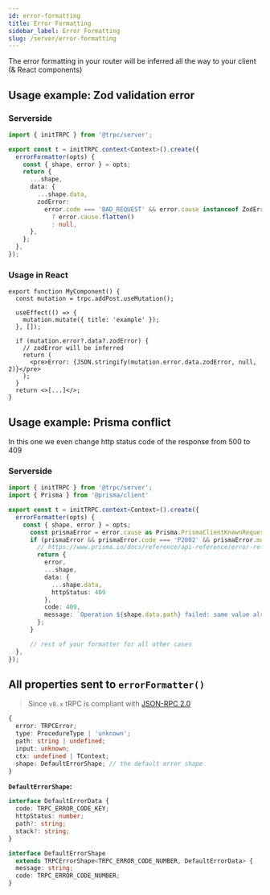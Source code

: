 ```yaml
---
id: error-formatting
title: Error Formatting
sidebar_label: Error Formatting
slug: /server/error-formatting
---
```


The error formatting in your router will be inferred all the way to your client (&&nbsp;React&nbsp;components)

## Usage example: Zod validation error

### Serverside

```ts title='server.ts'
import { initTRPC } from '@trpc/server';

export const t = initTRPC.context<Context>().create({
  errorFormatter(opts) {
    const { shape, error } = opts;
    return {
      ...shape,
      data: {
        ...shape.data,
        zodError:
          error.code === 'BAD_REQUEST' && error.cause instanceof ZodError
            ? error.cause.flatten()
            : null,
      },
    };
  },
});
```

### Usage in React

```tsx title='components/MyComponent.tsx'
export function MyComponent() {
  const mutation = trpc.addPost.useMutation();

  useEffect(() => {
    mutation.mutate({ title: 'example' });
  }, []);

  if (mutation.error?.data?.zodError) {
    // zodError will be inferred
    return (
      <pre>Error: {JSON.stringify(mutation.error.data.zodError, null, 2)}</pre>
    );
  }
  return <>[...]</>;
}
```

## Usage example: Prisma conflict

In this one we even change http status code of the response from 500 to 409

### Serverside

```ts title='server.ts'
import { initTRPC } from '@trpc/server';
import { Prisma } from '@prisma/client'

export const t = initTRPC.context<Context>().create({
  errorFormatter(opts) {
    const { shape, error } = opts;
      const prismaError = error.cause as Prisma.PrismaClientKnownRequestError;
      if (prismaError && prismaError.code === 'P2002' && prismaError.meta) {
        // https://www.prisma.io/docs/reference/api-reference/error-reference#p2002
        return {
          error,
          ...shape,
          data: {
            ...shape.data,
            httpStatus: 409
          },
          code: 409,
          message: `Operation ${shape.data.path} failed: same value already exists for field "${prismaError.meta.target}"`
        };
      }

      // rest of your formatter for all other cases
  },
});
```


## All properties sent to `errorFormatter()`

> Since `v8.x` tRPC is compliant with [JSON-RPC 2.0](https://www.jsonrpc.org/specification)

```ts
{
  error: TRPCError;
  type: ProcedureType | 'unknown';
  path: string | undefined;
  input: unknown;
  ctx: undefined | TContext;
  shape: DefaultErrorShape; // the default error shape
}
```

**`DefaultErrorShape`:**

```ts
interface DefaultErrorData {
  code: TRPC_ERROR_CODE_KEY;
  httpStatus: number;
  path?: string;
  stack?: string;
}

interface DefaultErrorShape
  extends TRPCErrorShape<TRPC_ERROR_CODE_NUMBER, DefaultErrorData> {
  message: string;
  code: TRPC_ERROR_CODE_NUMBER;
}
```
